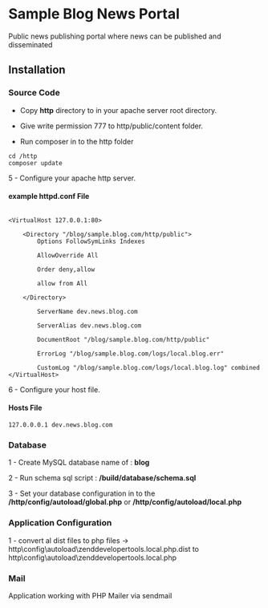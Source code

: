 # Sample Blog News Portal

Public news publishing portal where news can be published and disseminated

##  Installation

### Source Code

 * Copy **http** directory to in your apache server root directory.

 * Give write permission 777 to http/public/content folder.

 * Run composer in to the http folder 

```
cd /http
composer update
```

5 - Configure your apache http server. 

#### example httpd.conf File

```

<VirtualHost 127.0.0.1:80>

    <Directory "/blog/sample.blog.com/http/public">
        Options FollowSymLinks Indexes
        
        AllowOverride All
        
        Order deny,allow
        
        allow from All
        
    </Directory>
    
        ServerName dev.news.blog.com
        
        ServerAlias dev.news.blog.com
        
        DocumentRoot "/blog/sample.blog.com/http/public"
        
        ErrorLog "/blog/sample.blog.com/logs/local.blog.err"
        
        CustomLog "/blog/sample.blog.com/logs/local.blog.log" combined   
</VirtualHost>

```

6 - Configure your host file. 

#### Hosts File

```
127.0.0.0.1 dev.news.blog.com
```

### Database

1 - Create MySQL database name of : **blog**

2 - Run schema sql script : **/build/database/schema.sql**

3 - Set your database configuration in to the **/http/config/autoload/global.php** or **/http/config/autoload/local.php**

### Application Configuration

1 - convert al dist files to php files -> http\config\autoload\zenddevelopertools.local.php.dist to http\config\autoload\zenddevelopertools.local.php

### Mail 

Application working with PHP Mailer via sendmail